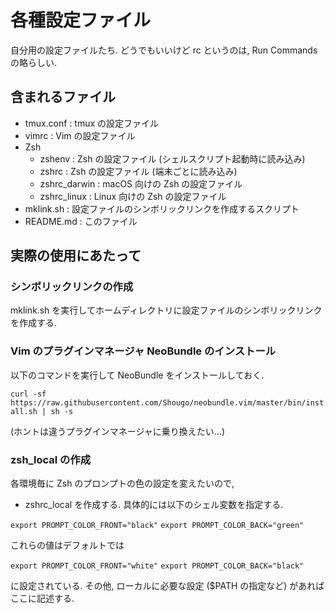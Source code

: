 # 各種設定ファイル
自分用の設定ファイルたち. 
どうでもいいけど rc というのは, Run Commands の略らしい. 

## 含まれるファイル
* tmux.conf : tmux の設定ファイル
* vimrc : Vim の設定ファイル
* Zsh
    * zshenv : Zsh の設定ファイル (シェルスクリプト起動時に読み込み)
    * zshrc : Zsh の設定ファイル (端末ごとに読み込み)
    * zshrc_darwin : macOS 向けの Zsh の設定ファイル
    * zshrc_linux : Linux 向けの Zsh の設定ファイル
* mklink.sh : 設定ファイルのシンボリックリンクを作成するスクリプト
* README.md : このファイル

## 実際の使用にあたって
### シンボリックリンクの作成
mklink.sh を実行してホームディレクトリに設定ファイルのシンボリックリンクを作成する. 

### Vim のプラグインマネージャ NeoBundle のインストール
以下のコマンドを実行して NeoBundle をインストールしておく. 

```curl -sf https://raw.githubusercontent.com/Shougo/neobundle.vim/master/bin/install.sh | sh -s```

(ホントは違うプラグインマネージャに乗り換えたい...)

### zsh_local の作成
各環境毎に Zsh のプロンプトの色の設定を変えたいので, 
* zshrc_local
を作成する. 具体的には以下のシェル変数を指定する. 

```export PROMPT_COLOR_FRONT="black"```
```export PROMPT_COLOR_BACK="green"```

これらの値はデフォルトでは

```export PROMPT_COLOR_FRONT="white"```
```export PROMPT_COLOR_BACK="black"```

に設定されている. その他, ローカルに必要な設定 ($PATH の指定など) があればここに記述する. 
